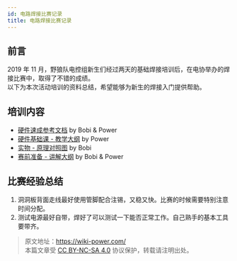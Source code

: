 ```yaml
---
id: 电路焊接比赛记录
title: 电路焊接比赛记录
---
```


## 前言

2019 年 11 月，野狼队电控组新生们经过两天的基础焊接培训后，在电协举办的焊接比赛中，取得了不错的成绩。  
以下为本次活动培训的资料总结，希望能够为新生的焊接入门提供帮助。

## 培训内容

- [硬件速成参考文档](https://shimo.im/docs/dyRpp3HyHJgVj8VX) by Bobi & Power
- [硬件基础课 - 教学大纲](https://mubu.com/doc/kJeFad8-cI) by Power
- [实物 - 原理对照图](https://shimo.im/sheets/tK3DTTpgkXpJYjtj/MODOC) by Bobi
- [赛前准备 - 讲解大纲](https://mubu.com/doc/XHHCaWPZ1Y) by Bobi & Power

## 比赛经验总结

1. 洞洞板背面走线最好使用管脚配合注锡，又稳又快。比赛的时候需要特别注意时间分配。
2. 测试电源最好自带，焊好了可以测试一下能否正常工作。自己熟手的基本工具要带齐。

> 原文地址：<https://wiki-power.com/>  
> 本篇文章受 [CC BY-NC-SA 4.0](https://creativecommons.org/licenses/by/4.0/deed.zh) 协议保护，转载请注明出处。

